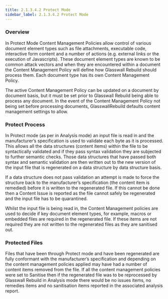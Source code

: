 ```yaml
---
title: 2.1.3.4.2 Protect Mode
sidebar_label: 2.1.3.4.2 Protect Mode
---
```

### Overview
In Protect Mode Content Management Policies allow control of various document element types such as file attachments, executable code, interactive form content and a number of actions (e.g. external links or the execution of Javascripts). These document element types are known to be common attack vectors and when they are encountered within a document the Content Management Policy will define how Glasswall Rebuild should process them. Each document type has its own Content Management Policy.

The active Content Management Policy can be updated on a document by document basis, but it must be set prior to Glasswall Rebuild being able to process any document. In the event of the Content Management Policy not being set before processing documents, GlasswallRebuild defaults content management settings to allow.

### Protect Process
In Protect mode (as per in Analysis mode) an input file is read in and the manufacturer’s specification is used to validate each byte as it is processed. This allows all the data structures (content items) within the file to be syntactically validated and if they pass syntax validation they are subjected to further semantic checks. Those data structures that have passed both syntax and semantic validation are then written out to the new version of the input file that is regenerated on a data structure by data structure basis.

If a data structure does not pass validation an attempt is made to force the structure back to the manufacturer’s specification (the content item is remedied) before it is written to the regenerated file. If this cannot be done then a Content Issue is reported as the file cannot safely be regenerated and the input file has to be quarantined.

Whilst the input file is being read in, the Content Management policies are used to decide if key document element types, for example, macros or embedded files are required in the regenerated file. If these items are not required they are not written to the regenerated files as they are sanitised out.

### Protected Files
Files that have been through Protect mode and have been regenerated are fully conformant with the manufacturer’s specification and depending on the content management policies applied may have had a number of content items removed from the file. If all the content management policies were set to Sanitise then if the regenerated file was to be reprocessed by Glasswall Rebuild in Analysis mode there would be no issues items, no remedies items and no sanitisation items reported in the associated analysis report.

 	